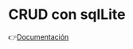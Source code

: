 # CRUD con sqlLite

👉[Documentación](https://drive.google.com/file/d/1k01xcNEbcibvh5_JRPqNZnMQn6wHEIyi/view?usp=sharing)

